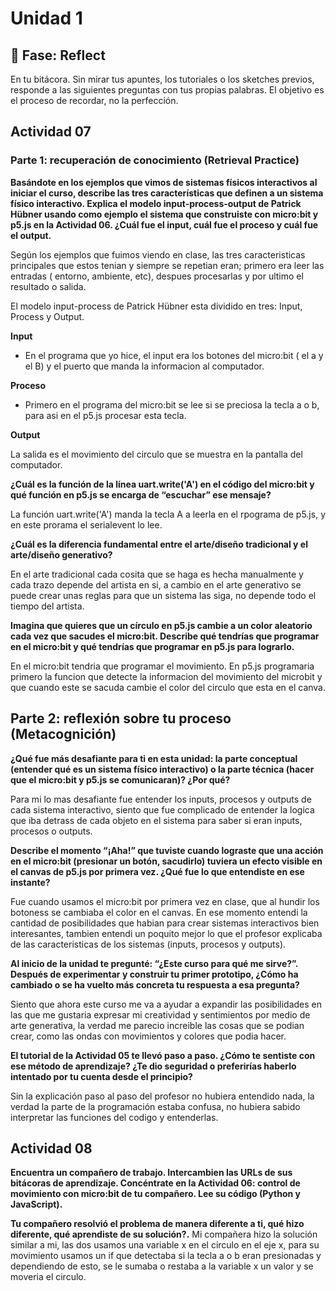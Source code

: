 # Unidad 1

## 🤔 Fase: Reflect

En tu bitácora. Sin mirar tus apuntes, los tutoriales o los sketches previos, responde a las siguientes preguntas con tus propias palabras. El objetivo es el proceso de recordar, no la perfección.
## Actividad 07
### Parte 1: recuperación de conocimiento (Retrieval Practice)

**Basándote en los ejemplos que vimos de sistemas físicos interactivos al iniciar el curso, describe las tres características que definen a un sistema físico interactivo.
Explica el modelo input-process-output de Patrick Hübner usando como ejemplo el sistema que construiste con micro:bit y p5.js en la Actividad 06. ¿Cuál fue el input, cuál fue el proceso y cuál fue el output.**

Según los ejemplos que fuimos  viendo en clase, las tres caracteristicas principales que estos tenian y siempre se repetian eran; primero era leer las entradas ( entorno, ambiente, etc), despues procesarlas y por ultimo el resultado o salida.

  
El modelo input-process de Patrick Hübner esta dividido en tres: Input, Process y Output. 


__Input__

 
- En el programa que yo hice, el input era los botones del micro:bit ( el a y el B) y el puerto que manda la informacion al computador. 

__Proceso__


- Primero en el programa del micro:bit se lee si se preciosa la tecla a o b, para asi en el p5.js procesar esta tecla.


__Output__

La salida es el movimiento del circulo que se muestra en la pantalla del computador.

  
**¿Cuál es la función de la línea uart.write('A') en el código del micro:bit y qué función en p5.js se encarga de “escuchar” ese mensaje?**


 La función uart.write('A') manda la tecla A a leerla en el rpograma de p5.js, y en este prorama el serialevent lo lee.


**¿Cuál es la diferencia fundamental entre el arte/diseño tradicional y el arte/diseño generativo?**


En el arte tradicional cada cosita que se haga es hecha manualmente y cada trazo depende del artista en si, a cambio en el arte generativo se puede crear unas reglas para que un sistema las siga, no depende todo el tiempo del artista.


**Imagina que quieres que un círculo en p5.js cambie a un color aleatorio cada vez que sacudes el micro:bit. Describe qué tendrías que programar en el micro:bit y qué tendrías que programar en p5.js para lograrlo.**

En el micro:bit tendria que programar el movimiento. En p5.js programaria primero la funcion que detecte la informacion del movimiento del microbit y que cuando este se sacuda cambie el color del circulo que esta en el canva.
  
## Parte 2: reflexión sobre tu proceso (Metacognición)

**¿Qué fue más desafiante para ti en esta unidad: la parte conceptual (entender qué es un sistema físico interactivo) o la parte técnica (hacer que el micro:bit y p5.js se comunicaran)? ¿Por qué?**

Para mi lo mas desafiante fue entender los inputs, procesos y outputs de cada sistema interactivo, siento que fue complicado de entender la logica que iba detrass de cada objeto en el sistema para saber si eran inputs, procesos o outputs.


**Describe el momento “¡Aha!” que tuviste cuando lograste que una acción en el micro:bit (presionar un botón, sacudirlo) tuviera un efecto visible en el canvas de p5.js por primera vez. ¿Qué fue lo que entendiste en ese instante?**


Fue cuando usamos el micro:bit por primera vez en clase, que al hundir los botoness se cambiaba el color en el canvas. En ese momento entendi la cantidad de posibilidades que habian para crear sistemas interactivos bien interesantes, tambien entendi un poquito mejor lo que el profesor explicaba de las caracteristicas de los sistemas (inputs, procesos y outputs).

**Al inicio de la unidad te pregunté: “¿Este curso para qué me sirve?”. Después de experimentar y construir tu primer prototipo, ¿Cómo ha cambiado o se ha vuelto más concreta tu respuesta a esa pregunta?**


Siento que ahora este curso me va a ayudar a expandir las posibilidades en las que me gustaria expresar mi creatividad y sentimientos por medio de arte generativa, la verdad me parecio increible las cosas que se podian crear, como las ondas con movimientos y colores que podia hacer.


**El tutorial de la Actividad 05 te llevó paso a paso. ¿Cómo te sentiste con ese método de aprendizaje? ¿Te dio seguridad o preferirías haberlo intentado por tu cuenta desde el principio?**


Sin la explicación paso al paso del profesor no hubiera entendido nada, la verdad la parte de la programación estaba confusa, no hubiera sabido interpretar las funciones del codigo y entenderlas.


## Actividad 08
**Encuentra un compañero de trabajo.
Intercambien las URLs de sus bitácoras de aprendizaje.
Concéntrate en la Actividad 06: control de movimiento con micro:bit de tu compañero. Lee su código (Python y JavaScript).**


**Tu compañero resolvió el problema de manera diferente a ti, qué hizo diferente, qué aprendiste de su solución?.**
Mi compañera hizo la solución similar a mi, las dos usamos una variable x en el circulo en el eje x, para su movimiento usamos un if que detectaba si la tecla a o b eran presionadas y dependiendo de esto, se le sumaba o restaba a la variable x un valor y se moveria el circulo. 


